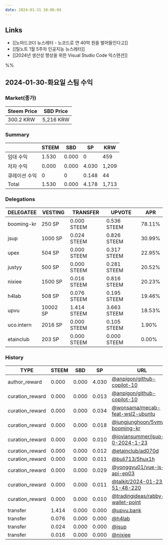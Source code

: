 ```yaml
---
date: 2024-01-31 10:06:04
---
```


## Links 

- [[노마드코더 뉴스레터 - 노코드로 연 40억 원을 벌어들인다고]]
- [[틸노트 1월 5주차 인공지능 뉴스레터]]
- [[2024년 생산성 향상을 위한 Visual Studio Code 익스텐션]]

%%

## 2024-01-30-화요일 스팀 수익

### Market(종가)
| Steem Price | SBD Price |
| --- | --- |
| 300.2 KRW | 5,216 KRW |

### Summary
| | STEEM | SBD | SP | KRW |
| --- | --- | --- | --- |--- |
| 임대 수익 | 1.530 | 0.000 | 0 | 459 |
| 저자 수익 | 0.000 | 0.000 | 4.030 | 1,209 |
| 큐레이션 수익 | 0 | 0 | 0.148 | 44 |
| Total | 1.530 | 0.000 | 4.178 | 1,713 |

### Delegations
| DELEGATEE | VESTING | TRANSFER | UPVOTE | APR |
| --- | --- | --- | --- | --- |
| booming-kr | 250 SP | 0.000 STEEM | 0.536 STEEM | 78.11% |
| jsup | 1000 SP | 0.024 STEEM | 0.826 STEEM | 30.99% |
| upex | 504 SP | 0.000 STEEM | 0.317 STEEM | 22.95% |
| justyy | 500 SP | 0.000 STEEM | 0.281 STEEM | 20.52% |
| nixiee | 1500 SP | 0.016 STEEM | 0.816 STEEM | 20.23% |
| h4lab | 508 SP | 0.076 STEEM | 0.195 STEEM | 19.46% |
| upvu | 10002 SP | 1.414 STEEM | 3.663 STEEM | 18.53% |
| uco.intern | 2016 SP | 0.000 STEEM | 0.105 STEEM | 1.90% |
| etainclub | 203 SP | 0.000 STEEM | 0.000 STEEM | 0.00% |

### History
| TYPE | STEEM | SBD | SP | URL |
| --- | --- | --- | --- | --- |
| author_reward | 0.000 | 0.000 | 4.030 | [@anpigon/github-copilot-10](https://steemit.com/@anpigon/github-copilot-10) |
| curation_reward | 0.000 | 0.000 | 0.013 | [@anpigon/github-copilot-10](https://steemit.com/@anpigon/github-copilot-10) |
| curation_reward | 0.000 | 0.000 | 0.034 | [@wonsama/mecab-feat-wsl2-ubuntu](https://steemit.com/@wonsama/mecab-feat-wsl2-ubuntu) |
| curation_reward | 0.000 | 0.000 | 0.018 | [@jungjunghoon/5vmvrb-booming-kr](https://steemit.com/@jungjunghoon/5vmvrb-booming-kr) |
| curation_reward | 0.000 | 0.000 | 0.010 | [@joviansummer/jsup-2-0-2024-1-23](https://steemit.com/@joviansummer/jsup-2-0-2024-1-23) |
| curation_reward | 0.000 | 0.000 | 0.012 | [@etainclub/ad070d](https://steemit.com/@etainclub/ad070d) |
| curation_reward | 0.000 | 0.000 | 0.011 | [@buli713/5hux1h](https://steemit.com/@buli713/5hux1h) |
| curation_reward | 0.000 | 0.000 | 0.029 | [@yonggyu01/vue-js-api-ep03](https://steemit.com/@yonggyu01/vue-js-api-ep03) |
| curation_reward | 0.000 | 0.000 | 0.011 | [@talkit/2024-01-23-51-48-220](https://steemit.com/@talkit/2024-01-23-51-48-220) |
| curation_reward | 0.000 | 0.000 | 0.010 | [@tradingideas/rabby-wallet-point](https://steemit.com/@tradingideas/rabby-wallet-point) |
| transfer | 1.414 | 0.000 | 0.000 | [@upvu.bank](https://steemit.com/@upvu.bank) |
| transfer | 0.076 | 0.000 | 0.000 | [@h4lab](https://steemit.com/@h4lab) |
| transfer | 0.024 | 0.000 | 0.000 | [@jsup](https://steemit.com/@jsup) |
| transfer | 0.016 | 0.000 | 0.000 | [@nixiee](https://steemit.com/@nixiee) |

